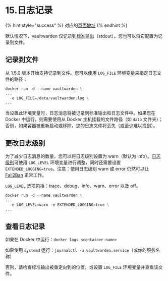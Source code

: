 # 15.日志记录

{% hint style="success" %}
对应的[页面地址](https://github.com/dani-garcia/bitwarden_rs/wiki/Logging)
{% endhint %}

默认情况下，vaultwarden 仅记录到[标准输出](https://zh.wikipedia.org/wiki/%E6%A8%99%E6%BA%96%E4%B8%B2%E6%B5%81)（stdout）。您也可以将它配置为记录到文件。

## 记录到文件 <a id="logging-to-a-file"></a>

从 1.5.0 版本开始支持记录到文件。您可以使用 `LOG_FILE` 环境变量来指定日志文件的路径：

```python
docker run -d --name vaultwarden \
...
  -e LOG_FILE=/data/vaultwarden.log \
...
```

当设置此环境变量时，日志消息将被记录到标准输出和日志文件中。如果您在 Docker 中运行，则需要使用从 Docker 主机挂载的文件路径（如 `data` 文件夹）；否则，如果容器被重新启动或移除，您的日志文件将丢失（或至少难以找到）。

## 更改日志级别 <a id="change-the-log-level"></a>

为了减少日志消息的数量，您可以将日志级别设置为 warn（默认为 info）。[日志级别](https://docs.rs/log/0.4.7/log/enum.Level.html#variants)可使用 `LOG_LEVEL` 环境变量进行调整，同时还需要设置 `EXTENDED_LOGGING=true`。注意：使用日志级别 warn 或 error 仍然可以让 [Fail2Ban](security/fail2ban-setup.md) 正常工作。

`LOG_LEVEL` 选项包括：trace、debug、info、warn、error 以及 off。

```python
docker run -d --name vaultwarden \
...
  -e LOG_LEVEL=warn -e EXTENDED_LOGGING=true \
...
```

## 查看日志记录 <a id="viewing-logs"></a>

如果在 Docker 中运行：`docker logs <container-name>`

如果使用 `systemd` 运行：`journalctl -u vaultwarden.service`（或你的服务名称）

否则，请检查标准输出被重定向到的位置，或设置 `LOG_FILE` 环境变量并查看该文件。

